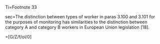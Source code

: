 Ti=Footnote 33

sec=The distinction between types of worker in paras 3.100 and 3.101 for the purposes of monitoring has similarities to the distinction between category A and category B workers in European Union legislation [18].

=[G/Z/f/ol/0]
